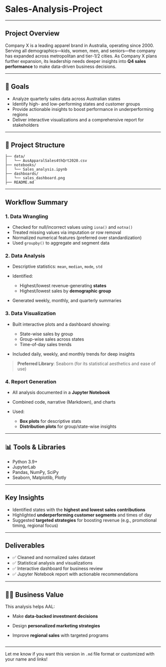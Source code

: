 # Sales-Analysis-Project


---

## Project Overview

Company X is a leading apparel brand in Australia, operating since 2000. Serving all demographics—kids, women, men, and seniors—the company has expanded across metropolitan and tier-1/2 cities. As Company X plans further expansion, its leadership needs deeper insights into **Q4 sales performance** to make data-driven business decisions.



---

## 🎯 Goals

* Analyze quarterly sales data across Australian states
* Identify high- and low-performing states and customer groups
* Provide actionable insights to boost performance in underperforming regions
* Deliver interactive visualizations and a comprehensive report for stakeholders

---

## 📁 Project Structure

```
├── data/
│   └── AusApparalSales4thQrt2020.csv
├── notebooks/
│   └── Sales_analysis.ipynb
├── dashboards/
│   └── sales_dashboard.png
├── README.md
```

---

##  Workflow Summary

### 1. Data Wrangling

* Checked for null/incorrect values using `isna()` and `notna()`
* Treated missing values via imputation or row removal
* Normalized numerical features (preferred over standardization)
* Used `groupby()` to aggregate and segment data

### 2. Data Analysis

* Descriptive statistics: `mean`, `median`, `mode`, `std`
* Identified:

  * Highest/lowest revenue-generating **states**
  * Highest/lowest sales by **demographic group**
* Generated weekly, monthly, and quarterly summaries

### 3. Data Visualization

* Built interactive plots and a dashboard showing:

  * State-wise sales by group
  * Group-wise sales across states
  * Time-of-day sales trends
* Included daily, weekly, and monthly trends for deep insights

>  **Preferred Library**: Seaborn (for its statistical aesthetics and ease of use)

### 4. Report Generation

* All analysis documented in a **Jupyter Notebook**
* Combined code, narrative (Markdown), and charts
* Used:

  * **Box plots** for descriptive stats
  * **Distribution plots** for group/state-wise insights

---

## 📊 Tools & Libraries

* Python 3.9+
* JupyterLab
* Pandas, NumPy, SciPy
* Seaborn, Matplotlib, Plotly

---

##  Key Insights

* Identified states with the **highest and lowest sales contributions**
* Highlighted **underperforming customer segments** and times of day
* Suggested **targeted strategies** for boosting revenue (e.g., promotional timing, regional focus)

---

##  Deliverables

* ✅ Cleaned and normalized sales dataset
* ✅ Statistical analysis and visualizations
* ✅ Interactive dashboard for business review
* ✅ Jupyter Notebook report with actionable recommendations

---

## 👨‍💼 Business Value

This analysis helps AAL:

* Make **data-backed investment decisions**
* Design **personalized marketing strategies**
* Improve **regional sales** with targeted programs


   ```

---

Let me know if you want this version in `.md` file format or customized with your name and links!

